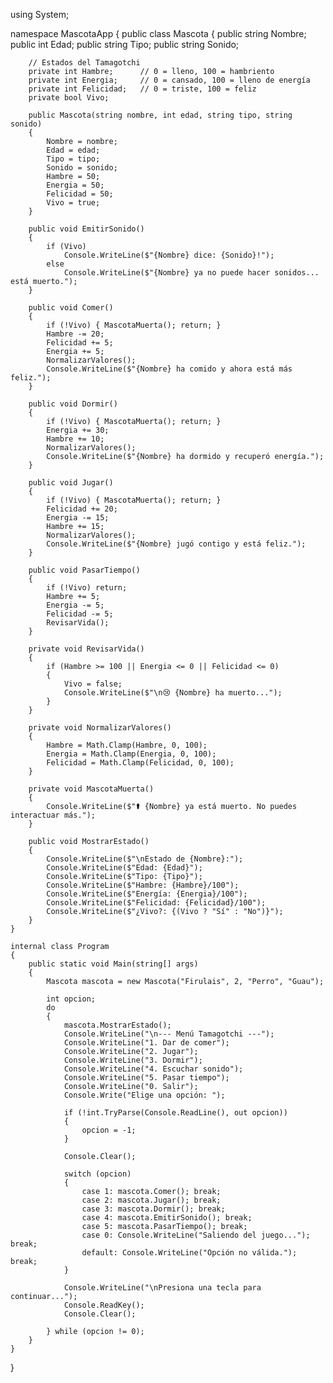 using System;

namespace MascotaApp
{
    public class Mascota
    {
        public string Nombre;
        public int Edad;
        public string Tipo;
        public string Sonido;

        // Estados del Tamagotchi
        private int Hambre;      // 0 = lleno, 100 = hambriento
        private int Energia;     // 0 = cansado, 100 = lleno de energía
        private int Felicidad;   // 0 = triste, 100 = feliz
        private bool Vivo;

        public Mascota(string nombre, int edad, string tipo, string sonido)
        {
            Nombre = nombre;
            Edad = edad;
            Tipo = tipo;
            Sonido = sonido;
            Hambre = 50;
            Energia = 50;
            Felicidad = 50;
            Vivo = true;
        }

        public void EmitirSonido()
        {
            if (Vivo)
                Console.WriteLine($"{Nombre} dice: {Sonido}!");
            else
                Console.WriteLine($"{Nombre} ya no puede hacer sonidos... está muerto.");
        }

        public void Comer()
        {
            if (!Vivo) { MascotaMuerta(); return; }
            Hambre -= 20;
            Felicidad += 5;
            Energia += 5;
            NormalizarValores();
            Console.WriteLine($"{Nombre} ha comido y ahora está más feliz.");
        }

        public void Dormir()
        {
            if (!Vivo) { MascotaMuerta(); return; }
            Energia += 30;
            Hambre += 10;
            NormalizarValores();
            Console.WriteLine($"{Nombre} ha dormido y recuperó energía.");
        }

        public void Jugar()
        {
            if (!Vivo) { MascotaMuerta(); return; }
            Felicidad += 20;
            Energia -= 15;
            Hambre += 15;
            NormalizarValores();
            Console.WriteLine($"{Nombre} jugó contigo y está feliz.");
        }

        public void PasarTiempo()
        {
            if (!Vivo) return;
            Hambre += 5;
            Energia -= 5;
            Felicidad -= 5;
            RevisarVida();
        }

        private void RevisarVida()
        {
            if (Hambre >= 100 || Energia <= 0 || Felicidad <= 0)
            {
                Vivo = false;
                Console.WriteLine($"\n😢 {Nombre} ha muerto...");
            }
        }

        private void NormalizarValores()
        {
            Hambre = Math.Clamp(Hambre, 0, 100);
            Energia = Math.Clamp(Energia, 0, 100);
            Felicidad = Math.Clamp(Felicidad, 0, 100);
        }

        private void MascotaMuerta()
        {
            Console.WriteLine($"⚰️ {Nombre} ya está muerto. No puedes interactuar más.");
        }

        public void MostrarEstado()
        {
            Console.WriteLine($"\nEstado de {Nombre}:");
            Console.WriteLine($"Edad: {Edad}");
            Console.WriteLine($"Tipo: {Tipo}");
            Console.WriteLine($"Hambre: {Hambre}/100");
            Console.WriteLine($"Energía: {Energia}/100");
            Console.WriteLine($"Felicidad: {Felicidad}/100");
            Console.WriteLine($"¿Vivo?: {(Vivo ? "Sí" : "No")}");
        }
    }

    internal class Program
    {
        public static void Main(string[] args)
        {
            Mascota mascota = new Mascota("Firulais", 2, "Perro", "Guau");

            int opcion;
            do
            {
                mascota.MostrarEstado();
                Console.WriteLine("\n--- Menú Tamagotchi ---");
                Console.WriteLine("1. Dar de comer");
                Console.WriteLine("2. Jugar");
                Console.WriteLine("3. Dormir");
                Console.WriteLine("4. Escuchar sonido");
                Console.WriteLine("5. Pasar tiempo");
                Console.WriteLine("0. Salir");
                Console.Write("Elige una opción: ");

                if (!int.TryParse(Console.ReadLine(), out opcion))
                {
                    opcion = -1;
                }

                Console.Clear();

                switch (opcion)
                {
                    case 1: mascota.Comer(); break;
                    case 2: mascota.Jugar(); break;
                    case 3: mascota.Dormir(); break;
                    case 4: mascota.EmitirSonido(); break;
                    case 5: mascota.PasarTiempo(); break;
                    case 0: Console.WriteLine("Saliendo del juego..."); break;
                    default: Console.WriteLine("Opción no válida."); break;
                }

                Console.WriteLine("\nPresiona una tecla para continuar...");
                Console.ReadKey();
                Console.Clear();

            } while (opcion != 0);
        }
    }
}
